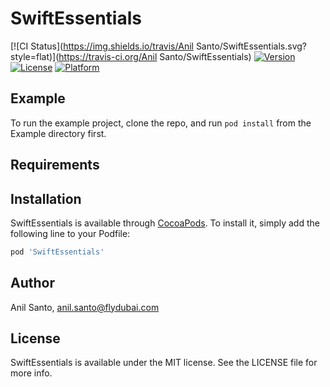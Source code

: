 # SwiftEssentials

[![CI Status](https://img.shields.io/travis/Anil Santo/SwiftEssentials.svg?style=flat)](https://travis-ci.org/Anil Santo/SwiftEssentials)
[![Version](https://img.shields.io/cocoapods/v/SwiftEssentials.svg?style=flat)](https://cocoapods.org/pods/SwiftEssentials)
[![License](https://img.shields.io/cocoapods/l/SwiftEssentials.svg?style=flat)](https://cocoapods.org/pods/SwiftEssentials)
[![Platform](https://img.shields.io/cocoapods/p/SwiftEssentials.svg?style=flat)](https://cocoapods.org/pods/SwiftEssentials)

## Example

To run the example project, clone the repo, and run `pod install` from the Example directory first.

## Requirements

## Installation

SwiftEssentials is available through [CocoaPods](https://cocoapods.org). To install
it, simply add the following line to your Podfile:

```ruby
pod 'SwiftEssentials'
```

## Author

Anil Santo, anil.santo@flydubai.com

## License

SwiftEssentials is available under the MIT license. See the LICENSE file for more info.
